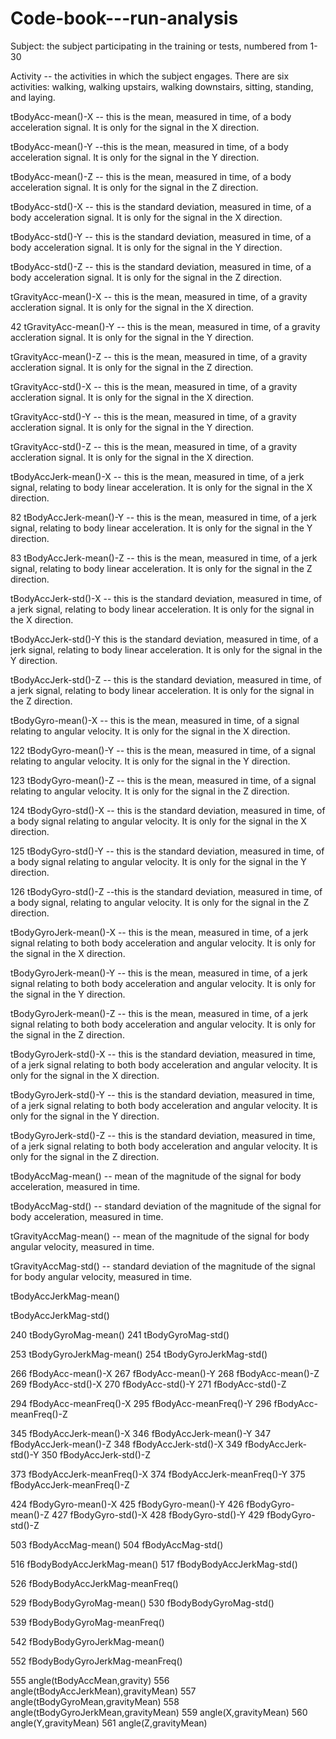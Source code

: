 # Code-book---run-analysis
Subject: the subject participating in the training or tests, numbered from 1-30

Activity -- the activities in which the subject engages. There are six activities: walking, walking upstairs, walking downstairs, sitting, standing, and laying.

tBodyAcc-mean()-X -- this is the mean, measured in time, of a body acceleration signal. It is only for the signal in the X direction.

tBodyAcc-mean()-Y --this is the mean, measured in time, of a body acceleration signal. It is only for the signal in the Y direction.

tBodyAcc-mean()-Z -- this is the mean, measured in time, of a body acceleration signal. It is only for the signal in the Z direction.

tBodyAcc-std()-X -- this is the standard deviation, measured in time, of a body acceleration signal. It is only for the signal in the X direction.

tBodyAcc-std()-Y --  this is the standard deviation, measured in time, of a body acceleration signal. It is only for the signal in the Y direction.

tBodyAcc-std()-Z -- this is the standard deviation, measured in time, of  a body acceleration signal. It is only for the signal in the Z direction.

tGravityAcc-mean()-X -- this is the mean, measured in time, of a gravity accleration signal. It is only for the signal in the X direction.

42 tGravityAcc-mean()-Y -- this is the mean, measured in time, of a gravity accleration signal. It is only for the signal in the Y direction.

tGravityAcc-mean()-Z -- this is the mean, measured in time, of a gravity accleration signal. It is only for the signal in the Z direction.

tGravityAcc-std()-X -- this is the mean, measured in time, of a gravity accleration signal. It is only for the signal in the X direction.

tGravityAcc-std()-Y -- this is the mean, measured in time, of a gravity accleration signal. It is only for the signal in the Y direction.

tGravityAcc-std()-Z -- this is the mean, measured in time, of a gravity accleration signal. It is only for the signal in the X direction.

tBodyAccJerk-mean()-X -- this is the mean, measured  in time, of a jerk signal, relating to body linear acceleration. It is only for the signal in the X direction.

82 tBodyAccJerk-mean()-Y -- this is the mean, measured  in time, of a jerk signal, relating to body linear acceleration. It is only for the signal in the Y direction.

83 tBodyAccJerk-mean()-Z -- this is the mean, measured  in time, of a jerk signal, relating to body linear acceleration. It is only for the signal in the Z direction.

tBodyAccJerk-std()-X -- this is the standard deviation, measured  in time, of a jerk signal, relating to body linear acceleration. It is only for the signal in the X direction.

tBodyAccJerk-std()-Y this is the standard deviation, measured  in time, of a jerk signal, relating to body linear acceleration. It is only for the signal in the Y direction.

tBodyAccJerk-std()-Z -- this is the standard deviation, measured  in time, of a jerk signal, relating to body linear acceleration. It is only for the signal in the Z direction.

tBodyGyro-mean()-X -- this is the mean, measured  in time, of a signal relating to angular velocity. It is only for the signal in the X direction.

122 tBodyGyro-mean()-Y -- this is the mean, measured  in time, of a signal relating to angular velocity. It is only for the signal in the Y direction.

123 tBodyGyro-mean()-Z -- this is the mean, measured  in time, of a signal relating to angular velocity. It is only for the signal in the Z direction.

124 tBodyGyro-std()-X -- this is the standard deviation, measured  in time, of a body signal relating to angular velocity. It is only for the signal in the X direction.

125 tBodyGyro-std()-Y -- this is the standard deviation, measured  in time, of a body signal relating to angular velocity. It is only for the signal in the Y direction.

126 tBodyGyro-std()-Z --this is the standard deviation, measured  in time, of a body signal, relating to angular velocity. It is only for the signal in the Z direction.

tBodyGyroJerk-mean()-X -- this is the mean, measured in time, of a jerk signal relating to both body acceleration and angular velocity. It is only for the signal in the X direction. 

tBodyGyroJerk-mean()-Y -- this is the mean, measured in time, of a jerk signal relating to both body acceleration and angular velocity. It is only for the signal in the Y direction. 

tBodyGyroJerk-mean()-Z -- this is the mean, measured in time, of a jerk signal relating to both body acceleration and angular velocity. It is only for the signal in the Z direction. 

tBodyGyroJerk-std()-X -- this is the standard deviation, measured in time, of a jerk signal relating to both body acceleration and angular velocity. It is only for the signal in the X direction. 

tBodyGyroJerk-std()-Y -- this is the standard deviation, measured in time, of a jerk signal relating to both body acceleration and angular velocity. It is only for the signal in the Y direction. 

tBodyGyroJerk-std()-Z -- this is the standard deviation, measured in time, of a jerk signal relating to both body acceleration and angular velocity. It is only for the signal in the Z direction. 

tBodyAccMag-mean() -- mean of the magnitude of the signal for body acceleration, measured in time.

tBodyAccMag-std() -- standard deviation of the magnitude of the signal for body acceleration, measured in time.


tGravityAccMag-mean() -- mean of the magnitude of the signal for body angular velocity, measured in time. 

tGravityAccMag-std() -- standard deviation of the magnitude of the signal for body angular velocity, measured in time.

tBodyAccJerkMag-mean()

tBodyAccJerkMag-std()


240 tBodyGyroMag-mean()
241 tBodyGyroMag-std()


253 tBodyGyroJerkMag-mean()
254 tBodyGyroJerkMag-std()


266 fBodyAcc-mean()-X
267 fBodyAcc-mean()-Y
268 fBodyAcc-mean()-Z
269 fBodyAcc-std()-X
270 fBodyAcc-std()-Y
271 fBodyAcc-std()-Z


294 fBodyAcc-meanFreq()-X
295 fBodyAcc-meanFreq()-Y
296 fBodyAcc-meanFreq()-Z

345 fBodyAccJerk-mean()-X
346 fBodyAccJerk-mean()-Y
347 fBodyAccJerk-mean()-Z
348 fBodyAccJerk-std()-X
349 fBodyAccJerk-std()-Y
350 fBodyAccJerk-std()-Z


373 fBodyAccJerk-meanFreq()-X
374 fBodyAccJerk-meanFreq()-Y
375 fBodyAccJerk-meanFreq()-Z




424 fBodyGyro-mean()-X
425 fBodyGyro-mean()-Y
426 fBodyGyro-mean()-Z
427 fBodyGyro-std()-X
428 fBodyGyro-std()-Y
429 fBodyGyro-std()-Z


503 fBodyAccMag-mean()
504 fBodyAccMag-std()


516 fBodyBodyAccJerkMag-mean()
517 fBodyBodyAccJerkMag-std()

526 fBodyBodyAccJerkMag-meanFreq()

529 fBodyBodyGyroMag-mean()
530 fBodyBodyGyroMag-std()

539 fBodyBodyGyroMag-meanFreq()

542 fBodyBodyGyroJerkMag-mean()

552 fBodyBodyGyroJerkMag-meanFreq()

555 angle(tBodyAccMean,gravity)
556 angle(tBodyAccJerkMean),gravityMean)
557 angle(tBodyGyroMean,gravityMean)
558 angle(tBodyGyroJerkMean,gravityMean)
559 angle(X,gravityMean)
560 angle(Y,gravityMean)
561 angle(Z,gravityMean)

